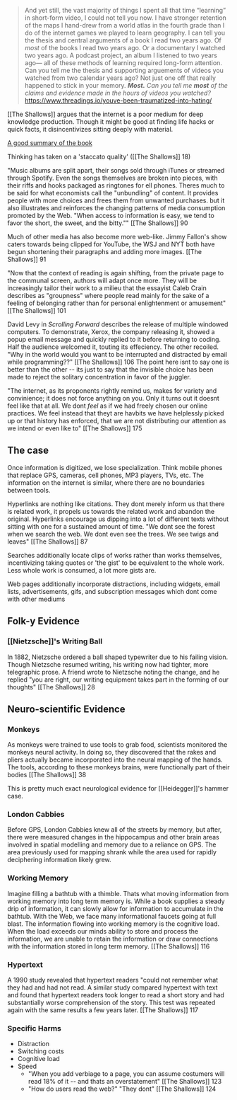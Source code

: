 > And yet still, the vast majority of things I spent all that time “learning” in short-form video, I could not tell you now. I have stronger retention of the maps I hand-drew from a world atlas in the fourth grade than I do of the internet games we played to learn geography. I can tell you the thesis and central arguments of a book I read two years ago. Of _most_ of the books I read two years ago. Or a documentary I watched two years ago. A podcast project, an album I listened to two years ago— all of these methods of learning required long-form attention. Can you tell me the thesis and supporting arguements of videos you watched from two calendar years ago? Not just one off that really happened to stick in your memory. _**Most.** Can you tell me **most** of the claims and evidence made in the hours of videos you watched?_
	https://www.threadings.io/youve-been-traumatized-into-hating/


[[The Shallows]] argues that the internet is a poor medium for deep knowledge production. Though it might be good at finding life hacks or quick facts, it disincentivizes sitting deeply with material.

[A good summary of the book](https://www.youtube.com/watch?v=PF1JgIWbSlQ)

Thinking has taken on a 'staccato quality' ([[The Shallows]] 18)

"Music albums are split apart, their songs sold through iTunes or streamed through Spotify. Even the songs themselves are broken into pieces, with their riffs and hooks packaged as ringtones for ell phones. Theres much to be said for what economists call the "unbundling" of content. It provides people with more choices and frees them from unwanted purchases. but it also illustrates and reinforces the changing patterns of media consumption promoted by the Web. "When access to information is easy, we tend to favor the short, the sweet, and the bitty.""
	[[The Shallows]] 90

Much of other media has also become more web-like. Jimmy Fallon's show caters towards being clipped for YouTube, the WSJ and NYT both have begun shortening their paragraphs and adding more images.
	[[The Shallows]] 91

"Now that the context of reading is again shifting, from the private page to the communal screen, authors will adapt once more. They will be increasingly tailor their work to a milieu that the essayist Caleb Crain describes as "groupness" where people read mainly for the sake of a feeling of belonging rather than for  personal enlightenment or amusement"
	[[The Shallows]] 101

David Levy in *Scrolling Forward* describes the release of multiple windowed computers. To demonstrate, Xerox, the company releasing it, showed a popup email message and quickly replied to it before returning to coding. Half the audience welcomed it, touting its effeciency. The other recoiled. "Why in the world would you want to be interrupted and distracted by email while programming??"
	[[The Shallows]] 106
	The point here isnt to say one is better than the other -- its just to say that the invisible choice has been made to reject the solitary concentration in favor of the juggler. 

"The internet, as its proponents rightly remind us, makes for variety and convinience; it does not force anything on you. Only it turns out it doesnt feel like that at all. We dont *feel* as if we had freely chosen our online practices. We feel instead that theyt are havbits we have helplessly picked up or that history has enforced, that we are not distributing our attention as we intend or even like to"
	[[The Shallows]] 175
## The case
Once information is digitized, we lose specialization. Think mobile phones that replace GPS, cameras, cell phones, MP3 players, TVs, etc. The information on the internet is similar, where there are no boundaries between tools. 

Hyperlinks are nothing like citations. They dont merely inform us that there is related work, it propels us towards the related work and abandon the original. Hyperlinks encourage us dipping into a lot of different texts without sitting with one for a sustained amount of time. "We dont see the forest when we search the web. We dont even see the trees. We see twigs and leaves"
	[[The Shallows]] 87

Searches additionally locate clips of works rather than works themselves, incentivizing taking quotes or 'the gist' to be equivalent to the whole work. Less whole work is consumed, a lot more gists are. 

Web pages additionally incorporate distractions, including widgets, email lists, advertisements, gifs, and subscription messages which dont come with other mediums


## Folk-y Evidence
### [[Nietzsche]]'s Writing Ball
In 1882, Nietzsche ordered a ball shaped typewriter due to his failing vision. Though Nietzsche resumed writing, his writing now had tighter, more telegraphic prose. A friend wrote to Nietzsche noting the change, and he replied "you are right,  our writing equipment  takes part in the forming of our thoughts"
	[[The Shallows]] 28

## Neuro-scientific Evidence

### Monkeys
As monkeys were trained to use tools to grab food, scientists monitored the monkeys neural activity. In doing so, they discovered that the rakes and pliers actually became incorporated into the neural mapping of the hands. The tools, according to these monkeys brains, were functionally part of their bodies
	[[The Shallows]] 38

This is pretty much exact neurological evidence for [[Heidegger]]'s hammer case.

### London Cabbies
Before GPS, London Cabbies knew all of the streets by memory, but after, there were measured changes in the hippocampus and other brain areas involved in spatial modelling and memory due to a reliance on GPS. The area previously used for mapping shrank while the area used for rapidly deciphering information likely grew. 

### Working Memory
Imagine filling a bathtub with a thimble. Thats what moving information from working memory into long term memory is.
While a book supplies a steady drip of information, it can slowly allow for information to accumulate in the bathtub. With the Web, we face many informational faucets going at full blast. The information flowing into working memory is the cognitive load. When the load exceeds our minds ability to store and process the information, we are unable to retain the information or draw connections with the information stored in long term memory. 
	[[The Shallows]] 116

### Hypertext
A 1990 study revealed that hypertext readers "could not remember what they had and had not read. A similar study compared hypertext with text and found that hypertext readers took longer to read a short story and had substantially worse comprehension of the story. This test was repeated again with the same results a few years later.
	[[The Shallows]] 117

### Specific Harms
- Distraction
- Switching costs
- Cognitive load
- Speed
	- "When you add verbiage to a page, you can assume costumers will read 18% of it -- and thats an overstatement" [[The Shallows]] 123
	- "How do users read the web?" "They dont" [[The Shallows]] 124  